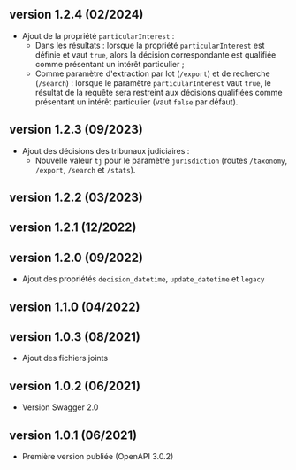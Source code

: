 ## version 1.2.4 (02/2024)

* Ajout de la propriété `particularInterest` : 
    * Dans les résultats : lorsque la propriété `particularInterest` est définie et vaut `true`, alors la décision correspondante est qualifiée comme présentant un intérêt particulier ;
    * Comme paramètre d'extraction par lot (`/export`) et de recherche (`/search`) : lorsque le paramètre `particularInterest` vaut `true`, le résultat de la requête sera restreint aux décisions qualifiées comme présentant un intérêt particulier (vaut `false` par défaut).

## version 1.2.3 (09/2023)

* Ajout des décisions des tribunaux judiciaires :
    * Nouvelle valeur `tj` pour le paramètre `jurisdiction` (routes `/taxonomy`, `/export`, `/search` et `/stats`).

## version 1.2.2 (03/2023)

## version 1.2.1 (12/2022)

## version 1.2.0 (09/2022)

* Ajout des propriétés `decision_datetime`, `update_datetime` et `legacy`

## version 1.1.0 (04/2022)

## version 1.0.3 (08/2021)

* Ajout des fichiers joints

## version 1.0.2 (06/2021)

* Version Swagger 2.0

## version 1.0.1 (06/2021)

* Première version publiée (OpenAPI 3.0.2)